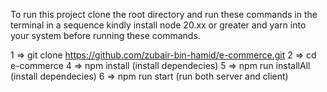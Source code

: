 To run this project clone the root directory and run these commands in the terminal in a sequence kindly install node 20.xx or greater and yarn into your system before running these commands.

1 => git clone https://github.com/zubair-bin-hamid/e-commerce.git
2 => cd e-commerce
4 => npm install (install dependecies) 
5 => npm run installAll (install dependecies) 
6 => npm run start (run both server and client)